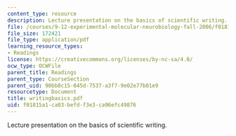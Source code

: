 ```yaml
---
content_type: resource
description: Lecture presentation on the basics of scientific writing.
file: /courses/9-12-experimental-molecular-neurobiology-fall-2006/f01815a1ca03befdf3e3ca96efc49876_writingbasics.pdf
file_size: 172421
file_type: application/pdf
learning_resource_types:
- Readings
license: https://creativecommons.org/licenses/by-nc-sa/4.0/
ocw_type: OCWFile
parent_title: Readings
parent_type: CourseSection
parent_uid: 90bb8c15-045d-7537-a3f7-9e02e77b01e9
resourcetype: Document
title: writingbasics.pdf
uid: f01815a1-ca03-befd-f3e3-ca96efc49876
---
```

Lecture presentation on the basics of scientific writing.
